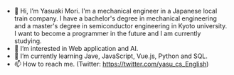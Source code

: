 - 👋 Hi, I’m Yasuaki Mori.
  I'm a mechanical engineer in a Japanese local train company.
  I have a bachelor's degree in mechanical engineering and a master's degree in semiconductor engineering in Kyoto university.
  I want to become a programmer in the future and I am currently studying. 
- 👀 I’m interested in Web application and AI.
- 🌱 I’m currently learning Jave, JavaScript, Vue.js, Python and SQL.
- 📫 How to reach me. (Twitter: https://twitter.com/yasu_cs_English)

<!---
mori0120/mori0120 is a ✨ special ✨ repository because its `README.md` (this file) appears on your GitHub profile.
You can click the Preview link to take a look at your changes.
--->
